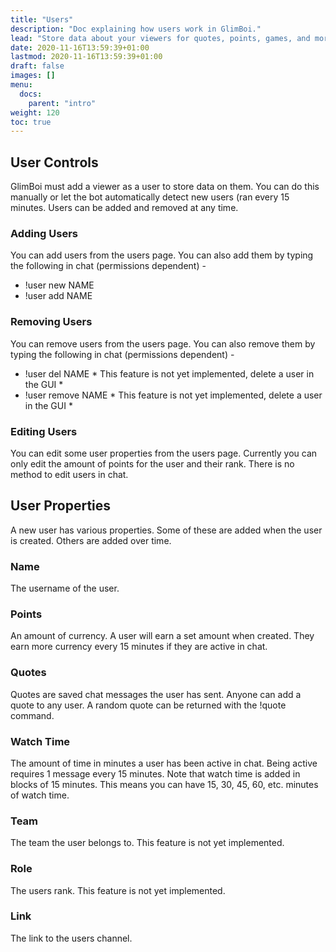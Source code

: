 ```yaml
---
title: "Users"
description: "Doc explaining how users work in GlimBoi."
lead: "Store data about your viewers for quotes, points, games, and more!"
date: 2020-11-16T13:59:39+01:00
lastmod: 2020-11-16T13:59:39+01:00
draft: false
images: []
menu:
  docs:
    parent: "intro"
weight: 120
toc: true
---
```


## User Controls

GlimBoi must add a viewer as a user to store data on them. You can do this manually or let the bot automatically detect new users (ran every 15 minutes. Users can be added and removed at any time.

### Adding Users

You can add users from the users page. You can also add them by typing the following in chat (permissions dependent) -
- !user new NAME
- !user add NAME


### Removing Users

You can remove users from the users page. You can also remove them by typing the following in chat (permissions dependent) -
- !user del NAME * This feature is not yet implemented, delete a user in the GUI *
- !user remove NAME * This feature is not yet implemented, delete a user in the GUI *

### Editing Users

You can edit some user properties from the users page. Currently you can only edit the amount of points for the user and their rank. There is no method to edit users in chat.

## User Properties

A new user has various properties. Some of these are added when the user is created. Others are added over time.

### Name

The username of the user.

### Points

An amount of currency. A user will earn a set amount when created. They earn more currency every 15 minutes if they are active in chat.

### Quotes

Quotes are saved chat messages the user has sent. Anyone can add a quote to any user. A random quote can be returned with the !quote command.

### Watch Time

The amount of time in minutes a user has been active in chat. Being active requires 1 message every 15 minutes. Note that watch time is added in blocks of 15 minutes. This means you can have 15, 30, 45, 60, etc. minutes of watch time.

### Team

The team the user belongs to. This feature is not yet implemented.

### Role

The users rank. This feature is not yet implemented.

### Link

The link to the users channel.
